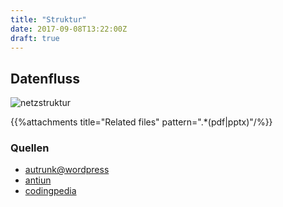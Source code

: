 ```yaml
---
title: "Struktur"
date: 2017-09-08T13:22:00Z
draft: true
---
```


## Datenfluss

![netzstruktur](images/netzstruktur.png)


{{%attachments title="Related files" pattern=".*(pdf|pptx)"/%}}


### Quellen
* [autrunk@wordpress](https://autrunk.wordpress.com/2016/11/14/set-up-nginx-as-reverse-proxy-with-caching/)
* [antiun](https://antiun.github.io/odoo-reverse-proxy-howto/#slide-3)
* [codingpedia](http://www.codingpedia.org/ama/how-to-configure-nginx-in-production-to-serve-angular-app-and-reverse-proxy-nodejs)
